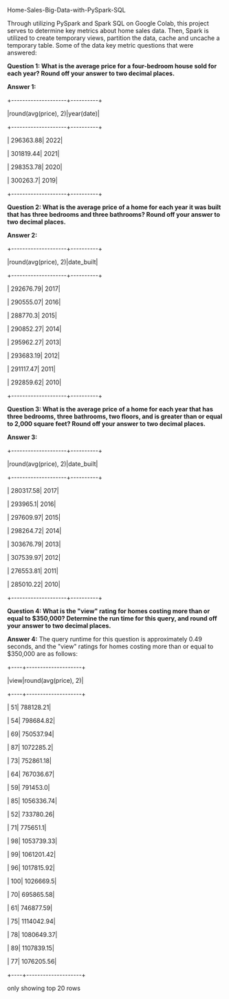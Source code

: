 ﻿Home-Sales-Big-Data-with-PySpark-SQL

Through utilizing PySpark and Spark SQL on Google Colab, this project serves to determine key metrics about home sales data. Then, Spark is utilized to create temporary views, partition the data, cache and uncache a temporary table. Some of the data key metric questions that were answered:

**Question 1: What is the average price for a four-bedroom house sold for each year? Round off your answer to two decimal places.**

**Answer 1:**

+--------------------+----------+

|round(avg(price), 2)|year(date)|

+--------------------+----------+

|           296363.88|      2022|

|           301819.44|      2021|

|           298353.78|      2020|

|            300263.7|      2019|

+--------------------+----------+

**Question 2: What is the average price of a home for each year it was built that has three bedrooms and three bathrooms? Round off your answer to two decimal places.**

**Answer 2:** 

+--------------------+----------+

|round(avg(price), 2)|date\_built|

+--------------------+----------+

|           292676.79|      2017|

|           290555.07|      2016|

|            288770.3|      2015|

|           290852.27|      2014|

|           295962.27|      2013|

|           293683.19|      2012|

|           291117.47|      2011|

|           292859.62|      2010|

+--------------------+----------+

**Question 3: What is the average price of a home for each year that has three bedrooms, three bathrooms, two floors, and is greater than or equal to 2,000 square feet? Round off your answer to two decimal places.**

**Answer 3:** 

+--------------------+----------+

|round(avg(price), 2)|date\_built|

+--------------------+----------+

|           280317.58|      2017|

|            293965.1|      2016|

|           297609.97|      2015|

|           298264.72|      2014|

|           303676.79|      2013|

|           307539.97|      2012|

|           276553.81|      2011|

|           285010.22|      2010|

+--------------------+----------+

**Question 4: What is the "view" rating for homes costing more than or equal to $350,000? Determine the run time for this query, and round off your answer to two decimal places.**

**Answer 4:** The query runtime for this question is approximately 0.49 seconds, and the "view" ratings for homes costing more than or equal to $350,000 are as follows:

+----+--------------------+

|view|round(avg(price), 2)|

+----+--------------------+

|  51|           788128.21|

|  54|           798684.82|

|  69|           750537.94|

|  87|           1072285.2|

|  73|           752861.18|

|  64|           767036.67|

|  59|            791453.0|

|  85|          1056336.74|

|  52|           733780.26|

|  71|            775651.1|

|  98|          1053739.33|

|  99|          1061201.42|

|  96|          1017815.92|

| 100|           1026669.5|

|  70|           695865.58|

|  61|           746877.59|

|  75|          1114042.94|

|  78|          1080649.37|

|  89|          1107839.15|

|  77|          1076205.56|

+----+--------------------+

only showing top 20 rows



